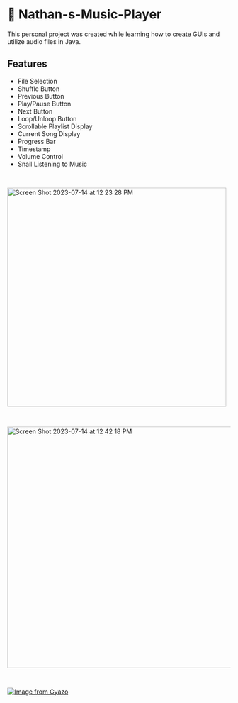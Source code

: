 # 🎵 Nathan-s-Music-Player

This personal project was created while learning how to create GUIs and utilize audio files in Java. 

## Features
- File Selection 
- Shuffle Button
- Previous Button
- Play/Pause Button
- Next Button
- Loop/Unloop Button
- Scrollable Playlist Display
- Current Song Display
- Progress Bar
- Timestamp
- Volume Control
- Snail Listening to Music

&nbsp;

<img width="494" alt="Screen Shot 2023-07-14 at 12 23 28 PM" src="https://github.com/nvanzandt/Nathan-s-Music-Player/assets/135445498/ffb5a969-0dfd-4684-9af1-7d924acb7811">

&nbsp;

<img width="544" alt="Screen Shot 2023-07-14 at 12 42 18 PM" src="https://github.com/nvanzandt/Nathan-s-Music-Player/assets/135445498/3be55d27-64de-46b0-b3c4-074eed404cc0">

&nbsp;

[![Image from Gyazo](https://gyazo.com/03f244610a5308692f4807381654cf41.gif)](https://gyazo.com/03f244610a5308692f4807381654cf41)



